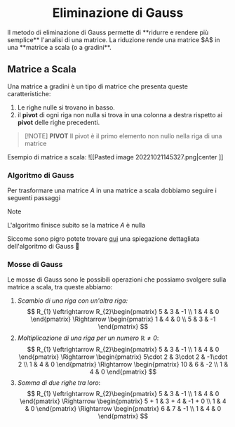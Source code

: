 <h1  style="text-align: center;"> Eliminazione di Gauss</h1>
Il metodo di eliminazione di Gauss permette di **ridurre e rendere più semplice** l'analisi di una matrice.
La riduzione rende una matrice $A$ in una **matrice a scala (o a gradini**.


## Matrice a Scala

Una matrice a gradini è un tipo di matrice che presenta queste caratteristiche:

1. Le righe nulle si trovano in basso.
2. il **pivot** di ogni riga non nulla si trova in una colonna a destra rispetto ai **pivot** delle righe precedenti.

> [!NOTE] **PIVOT**
> Il pivot è il primo elemento non nullo nella riga di una matrice


Esempio di matrice a scala:
![[Pasted image 20221021145327.png|center ]]


### Algoritmo di Gauss

Per trasformare una matrice $A$ in una matrice a scala dobbiamo seguire i seguenti passaggi

>[!note] 
>L'algoritmo finisce subito se la matrice $A$ è nulla

Siccome sono pigro potete trovare [qui](https://www.andreaminini.org/matematica/algebra-lineare/metodo-di-eliminazione-di-gauss) una spiegazione dettagliata dell'algoritmo di Gauss 😬


### Mosse di Gauss

Le mosse di Gauss sono le possibili operazioni che possiamo svolgere sulla matrice a scala, tra queste abbiamo:

1. *Scambio di una riga con un'altra riga:*
$$
R_{1} \leftrightarrow R_{2}\begin{pmatrix}
5 & 3 & -1  \\ 1 & 4 & 0
\end{pmatrix} \Rightarrow \begin{pmatrix}
 1 & 4 & 0 \\ 5 & 3 & -1 
\end{pmatrix}
$$
2. *Moltiplicazione di una riga per un numero $\mathbb{R} \not = 0$*:
$$
R_{1} \leftrightarrow R_{2}\begin{pmatrix}
5 & 3 & -1  \\ 1 & 4 & 0
\end{pmatrix} \Rightarrow \begin{pmatrix}
5\cdot 2 & 3\cdot 2 & -1\cdot 2  \\ 1 & 4 & 0
\end{pmatrix} \Rightarrow \begin{pmatrix}
10 & 6 & -2 \\ 1 & 4 & 0
\end{pmatrix}
$$
3. *Somma di due righe tra loro*:
$$
R_{1} \leftrightarrow R_{2}\begin{pmatrix}
5 & 3 & -1  \\ 1 & 4 & 0
\end{pmatrix} \Rightarrow \begin{pmatrix}
5 + 1 & 3 + 4 & -1 + 0  \\ 1 & 4 & 0
\end{pmatrix} \Rightarrow \begin{pmatrix}
6 & 7 & -1 \\ 1 & 4 & 0
\end{pmatrix}
$$


